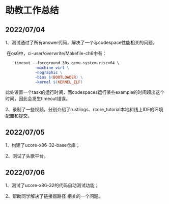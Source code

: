 #                        助教工作总结

## 2022/07/04

1、测试通过了所有answer代码，解决了一个与codespace性能相关的问题。

​         在os6中，ci-user/overwrite/Makefile-ch6中有：

```makefile
	timeout --foreground 30s qemu-system-riscv64 \
             -machine virt \
             -nographic \
             -bios $(BOOTLOADER) \
             -kernel $(KERNEL_ELF)
```

此处设置一个task的运行时间，而codespaces运行某些example的时间超出这个时间，因此会发生timeout错误。



2、录制了一些视频，分别介绍了rustlings、rcore_tutorial本地和线上IDE的环境配置和提交。



## 2022/07/05

1、构建了ucore-x86-32-base仓库；

2、测试了头歌平台。



## 2022/07/06

1、测试了ucore-x86-32的代码自动测试功能；

2、帮助同学解决了链接器路径 相关的一个问题。